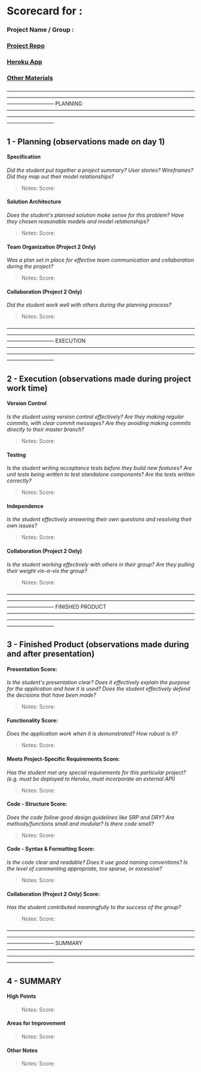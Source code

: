 # Scorecard for :
### Project Name / Group :
### [Project Repo]()
### [Heroku App]()
### [Other Materials]()

—————————————————————————————————————————————————————————————————————————————————
                                PLANNING
—————————————————————————————————————————————————————————————————————————————————
## 1 - Planning (observations made on day 1)
#### Specification
*Did the student put together a project summary? User stories? Wireframes? Did they map out their model relationships?*
> Notes:
> Score:

#### Solution Architecture
*Does the student's planned solution make sense for this problem? Have they chosen reasonable models and model relationships?*
> Notes:
> Score:

#### Team Organization (Project 2 Only)
*Was a plan set in place for effective team communication and collaboration during the project?*
> Notes:
> Score:


#### Collaboration (Project 2 Only)
*Did the student work well with others during the planning process?*
> Notes:
> Score:

—————————————————————————————————————————————————————————————————————————————————
                                EXECUTION
—————————————————————————————————————————————————————————————————————————————————

## 2 - Execution (observations made during project work time)
#### Version Control
*Is the student using version control effectively? Are they making regular commits, with clear commit messages? Are they avoiding making commits directly to their master branch?*
> Notes:
> Score:

#### Testing
*Is the student writing acceptance tests before they build new features? Are unit tests being written to test standalone components? Are the tests written correctly?*
> Notes:
> Score:


#### Independence
*Is the student effectively answering their own questions and resolving their own issues?*
> Notes:
> Score:


#### Collaboration (Project 2 Only)
*Is the student working effectively with others in their group? Are they pulling their weight vis-a-vis the group?*
> Notes:
> Score:


—————————————————————————————————————————————————————————————————————————————————
                                FINISHED PRODUCT
—————————————————————————————————————————————————————————————————————————————————

## 3 - Finished Product (observations made during and after presentation)
#### Presentation Score:
*Is the student's presentation clear? Does it effectively explain the purpose for the application and how it is used? Does the student effectively defend the decisions that have been made?*
> Notes:
> Score:

#### Functionality Score:
*Does the application work when it is demonstrated? How rubust is it?*
> Notes:
> Score:

#### Meets Project-Specific Requirements Score:
*Has the student met any special requirements for this particular project? (e.g. must be deployed to Heroku, must incorporate an external API)*
> Notes:
> Score:

#### Code - Structure Score:
*Does the code follow good design guidelines like SRP and DRY? Are methods/functions small and modular? Is there code smell?*
> Notes:
> Score:

#### Code - Syntax & Formatting Score:
*Is the code clear and readable? Does it use good naming conventions? Is the level of commenting appropriate, too sparse, or excessive?*
> Notes:
> Score:

#### Collaboration (Project 2 Only) Score:
*Has the student contributed meaningfully to the success of the group?*
> Notes:
> Score:

—————————————————————————————————————————————————————————————————————————————————
                                SUMMARY
—————————————————————————————————————————————————————————————————————————————————

## 4 - SUMMARY
#### High Points
> Notes:
> Score:

#### Areas for Improvement
> Notes:
> Score:

#### Other Notes
> Notes:
> Score:


